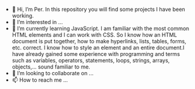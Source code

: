 - 👋 Hi, I’m Per. In this repository you will find some projects I have been working.
- 👀 I’m interested in ...
- 🌱 I’m currently learning JavaScript. I am familiar with the most common HTML elements and I can work with CSS. So I know how an HTML document is put together, how to make hyperlinks, lists, tables, forms, etc. correct. I know how to style an element and an entire document.I have already gained some experience with programming and terms such as variables, operators, statements, loops, strings, arrays, objects,... sound familiar to me.
- 💞️ I’m looking to collaborate on ...
- 📫 How to reach me ...

<!---
IC-XC/IC-XC is a ✨ special ✨ repository because its `README.md` (this file) appears on your GitHub profile.
You can click the Preview link to take a look at your changes.
--->
